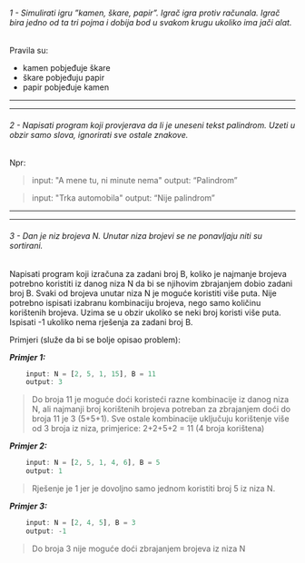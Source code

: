 ###### 1 - Simulirati igru ”kamen, škare, papir”. Igrač igra protiv računala. Igrač bira jedno od ta tri pojma i dobija bod u svakom krugu ukoliko ima jači alat. 

Pravila su:
  - kamen pobjeđuje škare
  - škare pobjeđuju papir
  - papir pobjeđuje kamen

___
___

###### 2 - Napisati program koji provjerava da li je uneseni tekst palindrom. Uzeti u obzir samo slova, ignorirati sve ostale znakove.


Npr:
>    input: "A mene tu, ni minute nema"
    output: “Palindrom”

>    input: "Trka automobila"
    output: “Nije palindrom”
    
___
___

###### 3 -  Dan je niz brojeva N. Unutar niza brojevi se ne ponavljaju niti su sortirani. 
Napisati program koji izračuna za zadani broj B, koliko je najmanje brojeva potrebno koristiti iz danog niza N da bi se njihovim zbrajanjem dobio zadani broj B. 
Svaki od brojeva unutar niza N je moguće koristiti više puta. 
Nije potrebno ispisati izabranu kombinaciju brojeva, nego samo količinu korištenih brojeva. 
Uzima se u obzir ukoliko se neki broj koristi više puta. 
Ispisati -1 ukoliko nema rješenja za zadani broj B.

Primjeri (služe da bi se bolje opisao problem):

***Primjer 1:***
```javascript
    input: N = [2, 5, 1, 15], B = 11
    output: 3
```
>   Do broja 11 je moguće doći koristeći razne kombinacije iz danog niza N, ali najmanji
    broj korištenih brojeva potreban za zbrajanjem doći do broja 11 je 3 (5+5+1).
    Sve ostale kombinacije uključuju korištenje više od 3 broja iz niza, primjerice:
    2+2+5+2 = 11 (4 broja korištena)


***Primjer 2:***
```javascript
    input: N = [2, 5, 1, 4, 6], B = 5
    output: 1
```
    
>Rješenje je 1 jer je dovoljno samo jednom koristiti broj 5 iz niza N.
      
      
 ***Primjer 3:***
```javascript
    input: N = [2, 4, 5], B = 3
    output: -1
```
> Do broja 3 nije moguće doći zbrajanjem brojeva iz niza N
